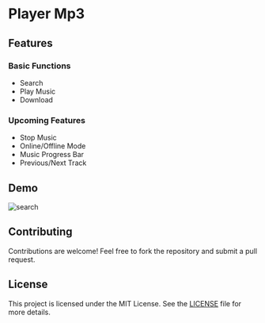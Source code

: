 # Player Mp3

## Features
### Basic Functions
- Search
- Play Music
- Download

### Upcoming Features
- Stop Music
- Online/Offline Mode
- Music Progress Bar
- Previous/Next Track

## Demo
![search](https://github.com/vancong2305/PlayerMp3/assets/137736021/97fced0b-9436-4719-8fbf-381ffe48e3d6)

## Contributing
Contributions are welcome! Feel free to fork the repository and submit a pull request.

## License
This project is licensed under the MIT License. See the [LICENSE](LICENSE) file for more details.
